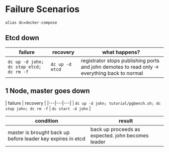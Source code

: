 # Failure Scenarios

```
alias dc=docker-compose
```

## Etcd down
| failure | recovery | what happens? |
|---|---|---|
| `dc up -d john; dc stop etcd; dc rm -f` | `dc up -d etcd` | registrator stops publishing ports and john demotes to read only -> everything back to normal |

## 1 Node, master goes down
| failure | recovery |
|---|---|---|
| `dc up -d john; tutorial/pgbench.sh; dc stop john; dc rm -f` | `dc start -d john` |

| condition | result |
| --- | --- |
| master is brought back up before leader key expires in etcd | back up proceeds as expected. john becomes leader |
